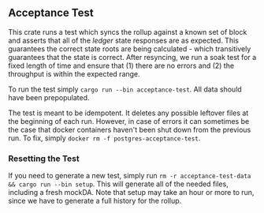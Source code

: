 ## Acceptance Test

This crate runs a test which syncs the rollup against a known set of block and asserts that all
of the *ledger* state responses are as expected. This guarantees the correct state roots are being
calculated - which transitively guarantees that the state is correct. After resyncing, we run a 
soak test for a fixed length of time and ensure that (1) there are no errors and (2) the throughput
is within the expected range.

To run the test simply `cargo run --bin acceptance-test`. All data should have been prepopulated.

The test is meant to be idempotent. It deletes any possible leftover files at the beginning of each run.
However, in case of errors it can sometimes be the case that docker containers haven't been shut down 
from the previous run. To fix, simply `docker rm -f postgres-acceptance-test`.


### Resetting the Test

If you need to generate a new test, simply run `rm -r acceptance-test-data && cargo run --bin setup`. This will generate all of the 
needed files, including a fresh mockDA. Note that setup may take an hour or more to run, since we have to generate a full history
for the rollup.
